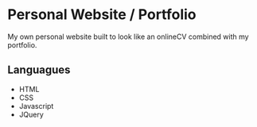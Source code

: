 # Personal Website / Portfolio
My own personal website built to look like an onlineCV combined with my portfolio.

## Languagues
- HTML
- CSS
- Javascript
- JQuery

